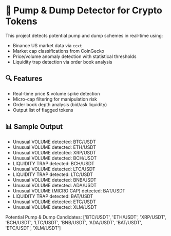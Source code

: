 # 🧪 Pump & Dump Detector for Crypto Tokens

This project detects potential pump and dump schemes in real-time using:
- Binance US market data via `ccxt`
- Market cap classifications from CoinGecko
- Price/volume anomaly detection with statistical thresholds
- Liquidity trap detection via order book analysis

## 🔍 Features
- Real-time price & volume spike detection
- Micro-cap filtering for manipulation risk
- Order book depth analysis (bid/ask liquidity)
- Output list of flagged tokens

## 📊 Sample Output
- Unusual VOLUME detected: BTC/USDT
- Unusual VOLUME detected: ETH/USDT
- Unusual VOLUME detected: XRP/USDT
- Unusual VOLUME detected: BCH/USDT
- LIQUIDITY TRAP detected: BCH/USDT
- Unusual VOLUME detected: LTC/USDT
- LIQUIDITY TRAP detected: LTC/USDT
- Unusual VOLUME detected: BNB/USDT
- Unusual VOLUME detected: ADA/USDT
- Unusual VOLUME (MICRO CAP) detected: BAT/USDT
- LIQUIDITY TRAP detected: BAT/USDT
- Unusual VOLUME detected: ETC/USDT
- Unusual VOLUME detected: XLM/USDT

Potential Pump & Dump Candidates:
['BTC/USDT', 'ETH/USDT', 'XRP/USDT', 'BCH/USDT', 'LTC/USDT', 'BNB/USDT', 'ADA/USDT', 'BAT/USDT', 'ETC/USDT', 'XLM/USDT']

